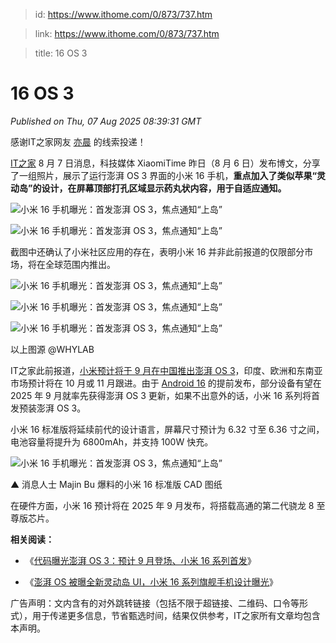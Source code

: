 > id: https://www.ithome.com/0/873/737.htm

> link: https://www.ithome.com/0/873/737.htm

> title: 16 OS 3

# 16 OS 3
_Published on Thu, 07 Aug 2025 08:39:31 GMT_

感谢IT之家网友 [亦晨](https://m.ithome.com/html/app/open.html?url=ithome%3A%2F%2Fuserpage%3Fid%3D82078) 的线索投递！

[IT之家](https://www.ithome.com/) 8 月 7 日消息，科技媒体 XiaomiTime 昨日（8 月 6 日）发布博文，分享了一组照片，展示了运行澎湃 OS 3 界面的小米 16 手机，**重点加入了类似苹果“灵动岛”的设计，在屏幕顶部打孔区域显示药丸状内容，用于自适应通知。**

![](https://img.ithome.com/newsuploadfiles/2025/8/b61cb68d-85b3-44e1-9e83-d820b2cf9e82.jpg?x-bce-process=image/format,f_auto "小米 16 手机曝光：首发澎湃 OS 3，焦点通知“上岛”")

![](https://img.ithome.com/newsuploadfiles/2025/8/e6b2d97d-0f44-44af-a0cb-0f771486f8a0.jpg?x-bce-process=image/format,f_auto "小米 16 手机曝光：首发澎湃 OS 3，焦点通知“上岛”")

截图中还确认了小米社区应用的存在，表明小米 16 并非此前报道的仅限部分市场，将在全球范围内推出。

![](https://img.ithome.com/newsuploadfiles/2025/8/7a95386c-076e-4af9-b166-4fdbe8922c9c.jpg?x-bce-process=image/format,f_auto "小米 16 手机曝光：首发澎湃 OS 3，焦点通知“上岛”")

![](https://img.ithome.com/newsuploadfiles/2025/8/01ccedd1-50ba-4a2d-973f-4fba52800fa8.jpg?x-bce-process=image/format,f_auto "小米 16 手机曝光：首发澎湃 OS 3，焦点通知“上岛”")

![](https://img.ithome.com/newsuploadfiles/2025/8/4536a9cb-778a-4731-8f38-204a2b61c55c.jpg?x-bce-process=image/format,f_auto "小米 16 手机曝光：首发澎湃 OS 3，焦点通知“上岛”")

以上图源 @WHYLAB

IT之家此前报道，[小米预计将于 9 月在中国推出澎湃 OS 3](https://www.ithome.com/0/868/589.htm)，印度、欧洲和东南亚市场预计将在 10 月或 11 月跟进。由于 [Android 16](https://android.ithome.com/) 的提前发布，部分设备有望在 2025 年 9 月就率先获得澎湃 OS 3 更新，如果不出意外的话，小米 16 系列将首发预装澎湃 OS 3。

小米 16 标准版将延续前代的设计语言，屏幕尺寸预计为 6.32 寸至 6.36 寸之间，电池容量将提升为 6800mAh，并支持 100W 快充。

![](https://img.ithome.com/newsuploadfiles/2025/7/20ea477b-1514-4126-b03d-c1b1d429532b.jpg?x-bce-process=image/format,f_auto "小米 16 手机曝光：首发澎湃 OS 3，焦点通知“上岛”")

▲ 消息人士 Majin Bu 爆料的小米 16 标准版 CAD 图纸

在硬件方面，小米 16 预计将在 2025 年 9 月发布，将搭载高通的第二代骁龙 8 至尊版芯片。

**相关阅读：**

-   《[代码曝光澎湃 OS 3：预计 9 月登场、小米 16 系列首发](https://www.ithome.com/0/868/589.htm)》
    
-   《[澎湃 OS 被曝全新灵动岛 UI，小米 16 系列旗舰手机设计曝光](https://www.ithome.com/0/866/275.htm)》
    

广告声明：文内含有的对外跳转链接（包括不限于超链接、二维码、口令等形式），用于传递更多信息，节省甄选时间，结果仅供参考，IT之家所有文章均包含本声明。
